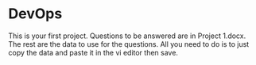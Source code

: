 # DevOps
This is your first project. Questions to be answered are in Project 1.docx. The rest are the data to use for the questions. All you need to do is to just copy the data and paste it in the vi editor then save. 

